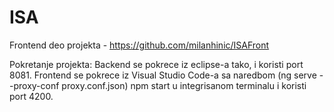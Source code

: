 # ISA
Frontend deo projekta - https://github.com/milanhinic/ISAFront

Pokretanje projekta: Backend se pokrece iz eclipse-a tako, i koristi port 8081. Frontend se pokrece iz Visual Studio Code-a sa naredbom (ng serve --proxy-conf proxy.conf.json) npm start u integrisanom terminalu i koristi port 4200.
